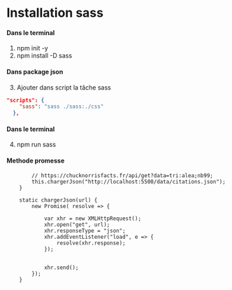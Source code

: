 # Installation sass

#### Dans le terminal

1. npm init -y
2. npm install -D sass

#### Dans package json

3. Ajouter dans script la tâche sass
```json
"scripts": {
    "sass": "sass ./sass:./css"
  },
```

#### Dans le terminal

4. npm run sass

#### Methode promesse

```static main() {
		// https://chucknorrisfacts.fr/api/get?data=tri:alea;nb99;
		this.chargerJson("http://localhost:5500/data/citations.json");
	}

	static chargerJson(url) {
		new Promise( resolve => {

			var xhr = new XMLHttpRequest();
			xhr.open("get", url);
			xhr.responseType = "json";
			xhr.addEventListener("load", e => {
				resolve(xhr.response);
			});
	
	
			xhr.send();
		});
	}
```
